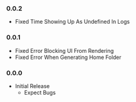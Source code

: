### 0.0.2 
* Fixed Time Showing Up As Undefined In Logs


### 0.0.1 
* Fixed Error Blocking UI From Rendering
* Fixed Error When Generating Home Folder


### 0.0.0 
* Initial Release
     - Expect Bugs
